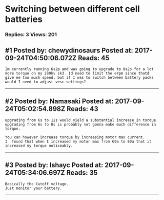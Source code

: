# Switching between different cell batteries

### Replies: 3 Views: 201

## \#1 Posted by: chewydinosaurs Posted at: 2017-09-24T04:50:06.072Z Reads: 45

```
Im currently running 6s2p and was going to upgrade to 8s2p for a lot more torque on my 280kv sk3. Id need to limit the erpm since thatd give me too much speed, but if I was to switch between battery packs would I need to adjust vesc settings?
```

---
## \#2 Posted by: Namasaki Posted at: 2017-09-24T05:02:54.898Z Reads: 43

```
upgrading from 6s to 12s would yield a substantial increase in torque.
upgrading from 6s to 8s is probably not gonna make much difference in torque.

You can however increase torque by increasing motor max current.
I  found that when I increased my motor max from 60a to 80a that it increased my torque noticeably.
```

---
## \#3 Posted by: Ishayc Posted at: 2017-09-24T05:34:06.697Z Reads: 35

```
Basically the Cutoff voltage.
Just monitor your battery.
```

---
